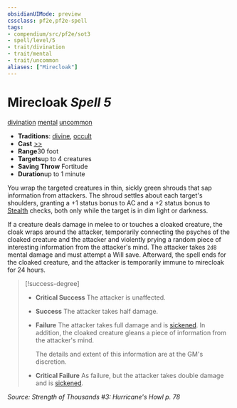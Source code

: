 ```yaml
---
obsidianUIMode: preview
cssclass: pf2e,pf2e-spell
tags:
- compendium/src/pf2e/sot3
- spell/level/5
- trait/divination
- trait/mental
- trait/uncommon
aliases: ["Mirecloak"]
---
```

# Mirecloak *Spell 5*   
[divination](../../Rules/traits/divination.md)  [mental](../../Rules/traits/mental.md)  [uncommon](../../Rules/traits/uncommon.md)  

- **Traditions**: [divine](../../Rules/traits/divine.md), [occult](../../Rules/traits/occult.md)
- **Cast** [>>](../../Rules/core-rulebook/chapter-9-playing-the-game.md#Actions "Two-Action") 
- **Range**30 foot
- **Targets**up to 4 creatures
- **Saving Throw** Fortitude
- **Duration**up to 1 minute

You wrap the targeted creatures in thin, sickly green shrouds that sap information from attackers. The shroud settles about each target's shoulders, granting a +1 status bonus to AC and a +2 status bonus to [Stealth](../skills.md#Stealth) checks, both only while the target is in dim light or darkness.

If a creature deals damage in melee to or touches a cloaked creature, the cloak wraps around the attacker, temporarily connecting the psyches of the cloaked creature and the attacker and violently prying a random piece of interesting information from the attacker's mind. The attacker takes `2d8` mental damage and must attempt a Will save. Afterward, the spell ends for the cloaked creature, and the attacker is temporarily immune to mirecloak for 24 hours.

> [!success-degree] 
> - **Critical Success** The attacker is unaffected.
> - **Success** The attacker takes half damage.
> - **Failure** The attacker takes full damage and is [sickened](../../Rules/conditions.md#Sickened). In addition, the cloaked creature gleans a piece of information from the attacker's mind.
>
>    The details and extent of this information are at the GM's discretion.
> - **Critical Failure** As failure, but the attacker takes double damage and is [sickened](../../Rules/conditions.md#Sickened).

*Source: Strength of Thousands #3: Hurricane's Howl p. 78*